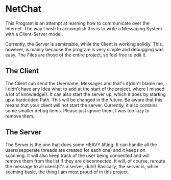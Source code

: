 # NetChat
This Program is an attempt at learning how to communicate over the Internet. The way I wish to accomplish this is to write a Messaging System with a Client-Server model.

Currently, the Server is semistable, while the Client is working solidly. This, however, is mainly because the program is very simple and debugging was easy.
The Files are those of the entire project, so feel free to edit it.

## The Client
The Client can send the Username, Messages and that's it(don't blame me, I didn't have any Idea what to add at the start of the project, where I missed a lot of knowledge!).
It can also start the server up, which it does by starting up a hardcoded Path. This will be changed in the future. Be aware that this means that your client will not start the server.
Currently, it also contains some smaller debug items. Please just ignore them, I was too lazy to remove them.

## The Server
The Server is the one that does some HEAVY lifting. It can handle all the users(sepperate threads are created for each one) and it keeps on scanning.
It will also keep track of the user being connected and will remove them from the list if they are disconnected.
It will, of course, reroute the message to all users(It's a server, duh!)
Basically, the server is, while seeming basic, the thing I am most proud of in this project.
